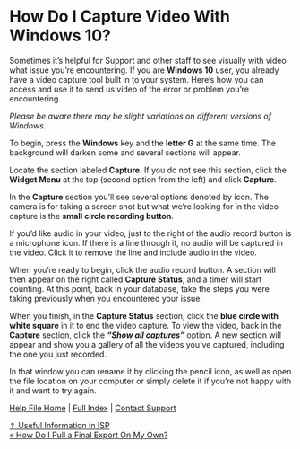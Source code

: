  How Do I Capture Video With Windows 10?
==========

Sometimes it’s helpful for Support and other staff to see visually with video what issue you’re encountering. If you are **Windows 10** user, you already have a video capture tool built in to your system. Here’s how you can access and use it to send us video of the error or problem you’re encountering.

*Please be aware there may be slight variations on different versions of Windows.*

To begin, press the **Windows** key and the **letter G** at the same time. The background will darken some and several sections will appear.

Locate the section labeled **Capture**. If you do not see this section, click the **Widget Menu** at the top (second option from the left) and click **Capture**.

In the **Capture** section you’ll see several options denoted by icon. The camera is for taking a screen shot but what we’re looking for in the video capture is the **small circle recording button**.

If you’d like audio in your video, just to the right of the audio record button is a microphone icon. If there is a line through it, no audio will be captured in the video. Click it to remove the line and include audio in the video.

When you’re ready to begin, click the audio record button. A section will then appear on the right called **Capture Status**, and a timer will start counting. At this point, back in your database, take the steps you were taking previously when you encountered your issue.

When you finish, in the **Capture Status** section, click the **blue circle with white square** in it to end the video capture. To view the video, back in the **Capture** section, click the ***“Show all captures”***  option. A new section will appear and show you a gallery of all the videos you’ve captured, including the one you just recorded.

In that window you can rename it by clicking the pencil icon, as well as open the file location on your computer or simply delete it if you’re not happy with it and want to try again.

[Help File Home](/help/) | [Full Index](/Help-File-Directory/) | [Contact Support](mailto:support@ISPolitical.com)

[⇑ Useful Information in ISP](/Useful-Information-in-ISP)  
[« How Do I Pull a Final Export On My Own?](/How-Do-I-Pull-a-Final-Export-On-My-Own)